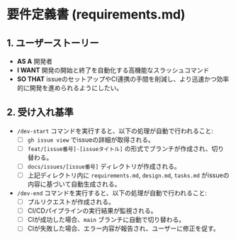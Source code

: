 # 要件定義書 (requirements.md)

## 1. ユーザーストーリー

- **AS A** 開発者
- **I WANT** 開発の開始と終了を自動化する高機能なスラッシュコマンド
- **SO THAT** issueのセットアップやCI連携の手間を削減し、より迅速かつ効率的に開発を進められるようにしたい。

## 2. 受け入れ基準

- `/dev-start` コマンドを実行すると、以下の処理が自動で行われること:
  - [ ] `gh issue view` でissueの詳細が取得される。
  - [ ] `feat/[issue番号]-[issueタイトル]` の形式でブランチが作成され、切り替わる。
  - [ ] `docs/issues/[issue番号]` ディレクトリが作成される。
  - [ ] 上記ディレクトリ内に `requirements.md`, `design.md`, `tasks.md` がissueの内容に基づいて自動生成される。
- `/dev-end` コマンドを実行すると、以下の処理が自動で行われること:
  - [ ] プルリクエストが作成される。
  - [ ] CI/CDパイプラインの実行結果が監視される。
  - [ ] CIが成功した場合、`main` ブランチに自動で切り替わる。
  - [ ] CIが失敗した場合、エラー内容が報告され、ユーザーに修正を促す。

